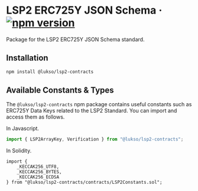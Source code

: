 # LSP2 ERC725Y JSON Schema &middot; [![npm version](https://img.shields.io/npm/v/@lukso/lsp2-contracts.svg?style=flat)](https://www.npmjs.com/package/@lukso/lsp2-contracts)

Package for the LSP2 ERC725Y JSON Schema standard.

## Installation

```bash
npm install @lukso/lsp2-contracts
```

## Available Constants & Types

The `@lukso/lsp2-contracts` npm package contains useful constants such as ERC725Y Data Keys related to the LSP2 Standard. You can import and access them as follows.

In Javascript.

```javascript
import { LSP2ArrayKey, Verification } from "@lukso/lsp2-contracts";
```

In Solidity.

<!-- prettier-ignore -->
```solidity
import {
    _KECCAK256_UTF8,
    _KECCAK256_BYTES,
    _KECCAK256_ECDSA
} from "@lukso/lsp2-contracts/contracts/LSP2Constants.sol";
```
